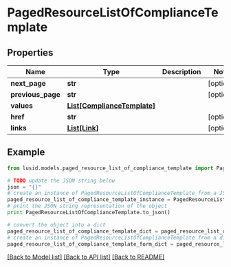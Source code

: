 # PagedResourceListOfComplianceTemplate


## Properties
Name | Type | Description | Notes
------------ | ------------- | ------------- | -------------
**next_page** | **str** |  | [optional] 
**previous_page** | **str** |  | [optional] 
**values** | [**List[ComplianceTemplate]**](ComplianceTemplate.md) |  | 
**href** | **str** |  | [optional] 
**links** | [**List[Link]**](Link.md) |  | [optional] 

## Example

```python
from lusid.models.paged_resource_list_of_compliance_template import PagedResourceListOfComplianceTemplate

# TODO update the JSON string below
json = "{}"
# create an instance of PagedResourceListOfComplianceTemplate from a JSON string
paged_resource_list_of_compliance_template_instance = PagedResourceListOfComplianceTemplate.from_json(json)
# print the JSON string representation of the object
print PagedResourceListOfComplianceTemplate.to_json()

# convert the object into a dict
paged_resource_list_of_compliance_template_dict = paged_resource_list_of_compliance_template_instance.to_dict()
# create an instance of PagedResourceListOfComplianceTemplate from a dict
paged_resource_list_of_compliance_template_form_dict = paged_resource_list_of_compliance_template.from_dict(paged_resource_list_of_compliance_template_dict)
```
[[Back to Model list]](../README.md#documentation-for-models) [[Back to API list]](../README.md#documentation-for-api-endpoints) [[Back to README]](../README.md)


